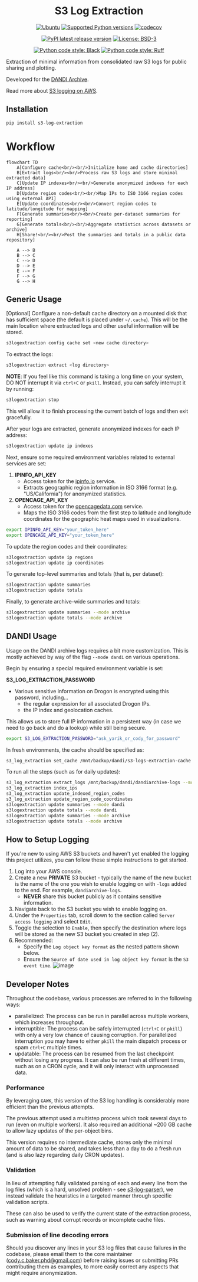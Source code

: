 <div align="center">
<h1>S3 Log Extraction</h1>
<p>
    <a href="https://pypi.org/project/s3_log_extraction/"><img alt="Ubuntu" src="https://img.shields.io/badge/Ubuntu-E95420?style=flat&logo=ubuntu&logoColor=white"></a>
    <a href="https://pypi.org/project/s3_log_extraction/"><img alt="Supported Python versions" src="https://img.shields.io/pypi/pyversions/dandi_s3_log_parser.svg"></a>
    <a href="https://codecov.io/github/dandi/s3_log_extraction?branch=main"><img alt="codecov" src="https://codecov.io/github/dandi/s3_log_extraction/coverage.svg?branch=main"></a>
</p>
<p>
    <a href="https://pypi.org/project/s3_log_extraction/"><img alt="PyPI latest release version" src="https://badge.fury.io/py/dandi_s3_log_parser.svg?id=py&kill_cache=1"></a>
    <a href="https://github.com/dandi/s3_log_extraction/blob/main/license.txt"><img alt="License: BSD-3" src="https://img.shields.io/pypi/l/dandi_s3_log_parser.svg"></a>
</p>
<p>
    <a href="https://github.com/psf/black"><img alt="Python code style: Black" src="https://img.shields.io/badge/python_code_style-black-000000.svg"></a>
    <a href="https://github.com/astral-sh/ruff"><img alt="Python code style: Ruff" src="https://img.shields.io/endpoint?url=https://raw.githubusercontent.com/astral-sh/ruff/main/assets/badge/v2.json"></a>
</p>
</div>

Extraction of minimal information from consolidated raw S3 logs for public sharing and plotting.

Developed for the [DANDI Archive](https://dandiarchive.org/).

Read more about [S3 logging on AWS](https://web.archive.org/web/20240807191829/https://docs.aws.amazon.com/AmazonS3/latest/userguide/LogFormat.html).



## Installation

```bash
pip install s3-log-extraction
```



# Workflow

```mermaid
flowchart TD
    A[Configure cache<br/><br/>Initialize home and cache directories]
    B[Extract logs<br/><br/>Process raw S3 logs and store minimal extracted data]
    C[Update IP indexes<br/><br/>Generate anonymized indexes for each IP address]
    D[Update region codes<br/><br/>Map IPs to ISO 3166 region codes using external API]
    E[Update coordinates<br/><br/>Convert region codes to latitude/longitude for mapping]
    F[Generate summaries<br/><br/>Create per-dataset summaries for reporting]
    G[Generate totals<br/><br/>Aggregate statistics across datasets or archive]
    H[Share!<br/><br/>Post the summaries and totals in a public data repository]

    A --> B
    B --> C
    C --> D
    D --> E
    E --> F
    F --> G
    G --> H
```



## Generic Usage

[Optional] Configure a non-default cache directory on a mounted disk that has sufficient space (the default is placed under `~/.cache`). This will be the main location where extracted logs and other useful information will be stored.

```bash
s3logextraction config cache set <new cache directory>
```

To extract the logs:

```bash
s3logextraction extract <log directory>
```

**NOTE**: If you feel like this command is taking a long time on your system, DO NOT interrupt it via `ctrl+C` or `pkill`. Instead, you can safely interrupt it by running:

```bash
s3logextraction stop
```

This will allow it to finish processing the current batch of logs and then exit gracefully.

After your logs are extracted, generate anonymized indexes for each IP address:

```bash
s3logextraction update ip indexes
````

Next, ensure some required environment variables related to external services are set:

1. **IPINFO_API_KEY**
   - Access token for the [ipinfo.io](https://ipinfo.io) service.
   - Extracts geographic region information in ISO 3166 format (e.g. "US/California") for anonymized statistics.
2. **OPENCAGE_API_KEY**
   - Access token for the [opencagedata.com](https://opencagedata.com/) service.
   - Maps the ISO 3166 codes from the first step to latitude and longitude coordinates for the geographic heat maps used in visualizations.

```bash
export IPINFO_API_KEY="your_token_here"
export OPENCAGE_API_KEY="your_token_here"
```

To update the region codes and their coordinates:

```bash
s3logextraction update ip regions
s3logextraction update ip coordinates
```

To generate top-level summaries and totals (that is, per dataset):

```bash
s3logextraction update summaries
s3logextraction update totals
```

Finally, to generate archive-wide summaries and totals:

```bash
s3logextraction update summaries --mode archive
s3logextraction update totals --mode archive
```



## DANDI Usage

Usage on the DANDI archive logs requires a bit more customization. This is mostly achieved by way of the flag `--mode dandi` on various operations.

Begin by ensuring a special required environment variable is set:

**S3_LOG_EXTRACTION_PASSWORD**
  - Various sensitive information on Drogon is encrypted using this password, including...
    - the regular expression for all associated Drogon IPs.
    - the IP index and geolocation caches.

This allows us to store full IP information in a persistent way (in case we need to go back and do a lookup) while still being secure.

```bash
export S3_LOG_EXTRACTION_PASSWORD="ask_yarik_or_cody_for_password"
```

In fresh environments, the cache should be specified as:

```bash
s3_log_extraction set_cache /mnt/backup/dandi/s3-logs-extraction-cache
```

To run all the steps (such as for daily updates):

```bash
s3_log_extraction extract_logs /mnt/backup/dandi/dandiarchive-logs --mode dandi
s3_log_extraction index_ips
s3_log_extraction update_indexed_region_codes
s3_log_extraction update_region_code_coordinates
s3logextraction update summaries --mode dandi
s3logextraction update totals --mode dandi
s3logextraction update summaries --mode archive
s3logextraction update totals --mode archive
```



## How to Setup Logging

If you're new to using AWS S3 buckets and haven't yet enabled the logging this project utilizes, you can follow these simple instructions to get started.

1) Log into your AWS console.
2) Create a new **PRIVATE** S3 bucket - typically the name of the new bucket is the name of the one you wish to enable logging on with `-logs` added to the end. For example, `dandiarchive-logs`.
   - **NEVER** share this bucket publicly as it contains sensitive information.
3) Navigate back to the S3 bucket you wish to enable logging on.
4) Under the `Properties` tab, scroll down to the section called `Server access logging` and select `Edit`.
5) Toggle the selection to `Enable`, then specify the destination where logs will be stored as the new S3 bucket you created in step (2).
6) Recommended:
   - Specify the `Log object key format` as the nested pattern shown below.
   - Ensure the `Source of date used in log object key format` is the `S3 event time`.
    ![image](https://github.com/user-attachments/assets/8e8de5fc-5a58-4dda-8866-8bf71277e2e7)



## Developer Notes

Throughout the codebase, various processes are referred to in the following ways:

- parallelized: The process can be run in parallel across multiple workers, which increases throughput.
- interruptible: The process can be safely interrupted (`ctrl+C` or `pkill`) with only a very low chance of causing corruption. For parallelized interruption you may have to either `pkill` the main dispatch process or spam `ctrl+C` multiple times.
- updatable: The process can be resumed from the last checkpoint without losing any progress. It can also be run fresh at different times, such as on a CRON cycle, and it will only interact with unprocessed data.

### Performance

By leveraging `GAWK`, this version of the S3 log handling is considerably more efficient than the previous attempts.

The previous attempt used a multistep process which took several days to run (even on multiple workers). It also required an additional ~200 GB cache to allow lazy updates of the per-object bins.

This version requires no intermediate cache, stores only the minimal amount of data to be shared, and takes less than a day to do a fresh run (and is also lazy regarding daily CRON updates).

### Validation

In lieu of attempting fully validated parsing of each and every line from the log files (which is a hard, unsolved problem - see [s3-log-parser](https://github.com/dandi/s3-log-parser)), we instead validate the heuristics in a targeted manner through specific validation scripts.

These can also be used to verify the current state of the extraction process, such as warning about corrupt records or incomplete cache files.

### Submission of line decoding errors

Should you discover any lines in your S3 log files that cause failures in the codebase, please email them to the core maintainer (cody.c.baker.phd@gmail.com) before raising issues or submitting PRs contributing them as examples, to more easily correct any aspects that might require anonymization.
